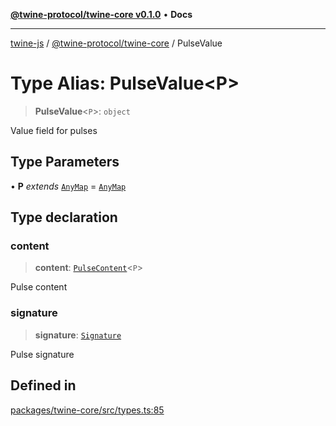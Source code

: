[**@twine-protocol/twine-core v0.1.0**](../README.md) • **Docs**

***

[twine-js](../../../README.md) / [@twine-protocol/twine-core](../README.md) / PulseValue

# Type Alias: PulseValue\<P\>

> **PulseValue**\<`P`\>: `object`

Value field for pulses

## Type Parameters

• **P** *extends* [`AnyMap`](AnyMap.md) = [`AnyMap`](AnyMap.md)

## Type declaration

### content

> **content**: [`PulseContent`](PulseContent.md)\<`P`\>

Pulse content

### signature

> **signature**: [`Signature`](Signature.md)

Pulse signature

## Defined in

[packages/twine-core/src/types.ts:85](https://github.com/twine-protocol/twine-js/blob/bc5370ff2573a6e5e5c7a912acc672967ce4c5db/packages/twine-core/src/types.ts#L85)
